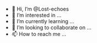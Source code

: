 - 👋 Hi, I’m @Lost-echoes
- 👀 I’m interested in ...
- 🌱 I’m currently learning ...
- 💞️ I’m looking to collaborate on ...
- 📫 How to reach me ...

<!---
Lost-echoes/Lost-echoes is a ✨ special ✨ repository because its `README.md` (this file) appears on your GitHub profile.
You can click the Preview link to take a look at your changes.
--->
